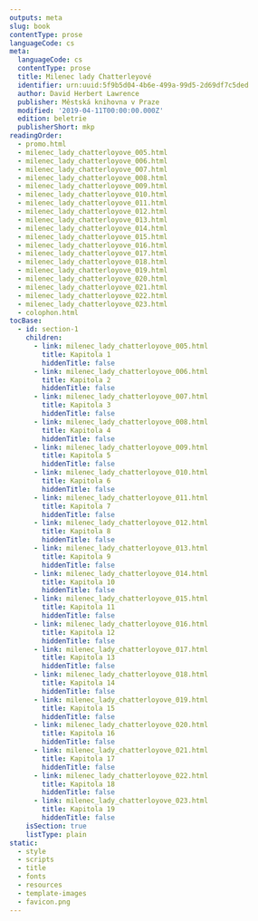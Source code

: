 ```yaml
---
outputs: meta
slug: book
contentType: prose
languageCode: cs
meta:
  languageCode: cs
  contentType: prose
  title: Milenec lady Chatterleyové
  identifier: urn:uuid:5f9b5d04-4b6e-499a-99d5-2d69df7c5ded
  author: David Herbert Lawrence
  publisher: Městská knihovna v Praze
  modified: '2019-04-11T00:00:00.000Z'
  edition: beletrie
  publisherShort: mkp
readingOrder:
  - promo.html
  - milenec_lady_chatterloyove_005.html
  - milenec_lady_chatterloyove_006.html
  - milenec_lady_chatterloyove_007.html
  - milenec_lady_chatterloyove_008.html
  - milenec_lady_chatterloyove_009.html
  - milenec_lady_chatterloyove_010.html
  - milenec_lady_chatterloyove_011.html
  - milenec_lady_chatterloyove_012.html
  - milenec_lady_chatterloyove_013.html
  - milenec_lady_chatterloyove_014.html
  - milenec_lady_chatterloyove_015.html
  - milenec_lady_chatterloyove_016.html
  - milenec_lady_chatterloyove_017.html
  - milenec_lady_chatterloyove_018.html
  - milenec_lady_chatterloyove_019.html
  - milenec_lady_chatterloyove_020.html
  - milenec_lady_chatterloyove_021.html
  - milenec_lady_chatterloyove_022.html
  - milenec_lady_chatterloyove_023.html
  - colophon.html
tocBase:
  - id: section-1
    children:
      - link: milenec_lady_chatterloyove_005.html
        title: Kapitola 1
        hiddenTitle: false
      - link: milenec_lady_chatterloyove_006.html
        title: Kapitola 2
        hiddenTitle: false
      - link: milenec_lady_chatterloyove_007.html
        title: Kapitola 3
        hiddenTitle: false
      - link: milenec_lady_chatterloyove_008.html
        title: Kapitola 4
        hiddenTitle: false
      - link: milenec_lady_chatterloyove_009.html
        title: Kapitola 5
        hiddenTitle: false
      - link: milenec_lady_chatterloyove_010.html
        title: Kapitola 6
        hiddenTitle: false
      - link: milenec_lady_chatterloyove_011.html
        title: Kapitola 7
        hiddenTitle: false
      - link: milenec_lady_chatterloyove_012.html
        title: Kapitola 8
        hiddenTitle: false
      - link: milenec_lady_chatterloyove_013.html
        title: Kapitola 9
        hiddenTitle: false
      - link: milenec_lady_chatterloyove_014.html
        title: Kapitola 10
        hiddenTitle: false
      - link: milenec_lady_chatterloyove_015.html
        title: Kapitola 11
        hiddenTitle: false
      - link: milenec_lady_chatterloyove_016.html
        title: Kapitola 12
        hiddenTitle: false
      - link: milenec_lady_chatterloyove_017.html
        title: Kapitola 13
        hiddenTitle: false
      - link: milenec_lady_chatterloyove_018.html
        title: Kapitola 14
        hiddenTitle: false
      - link: milenec_lady_chatterloyove_019.html
        title: Kapitola 15
        hiddenTitle: false
      - link: milenec_lady_chatterloyove_020.html
        title: Kapitola 16
        hiddenTitle: false
      - link: milenec_lady_chatterloyove_021.html
        title: Kapitola 17
        hiddenTitle: false
      - link: milenec_lady_chatterloyove_022.html
        title: Kapitola 18
        hiddenTitle: false
      - link: milenec_lady_chatterloyove_023.html
        title: Kapitola 19
        hiddenTitle: false
    isSection: true
    listType: plain
static:
  - style
  - scripts
  - title
  - fonts
  - resources
  - template-images
  - favicon.png
---
```

